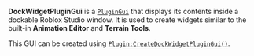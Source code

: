 **DockWidgetPluginGui** is a [`PluginGui`](https://create.roblox.com/docs/reference/engine/classes/PluginGui) that displays its contents
inside a dockable Roblox Studio window. It is used to create widgets similar
to the built-in **Animation Editor** and **Terrain Tools**.

This GUI can be created using [`Plugin:CreateDockWidgetPluginGui()`](https://create.roblox.com/docs/reference/engine/classes/Plugin#CreateDockWidgetPluginGui).